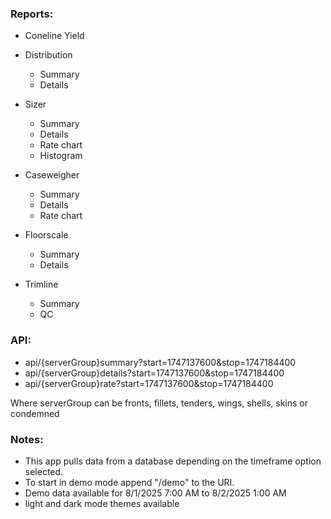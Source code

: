 ### Reports:

- Coneline Yield

- Distribution
    - Summary
    - Details

- Sizer
    - Summary
    - Details
    - Rate chart
    - Histogram

- Caseweigher
    - Summary
    - Details
    - Rate chart

- Floorscale
    - Summary
    - Details

- Trimline
    - Summary
    - QC



### API:

- api/{serverGroup}summary?start=1747137600&stop=1747184400
- api/{serverGroup}details?start=1747137600&stop=1747184400
- api/{serverGroup}rate?start=1747137600&stop=1747184400

Where serverGroup can be fronts, fillets, tenders, wings, shells, skins or condemned

### Notes:

- This app pulls data from a database depending on the timeframe option selected.
- To start in demo mode append "/demo" to the URI.
- Demo data available for  8/1/2025 7:00 AM to 8/2/2025 1:00 AM
- light and dark mode themes available
